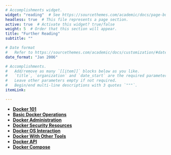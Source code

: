 ```yaml
---
# Accomplishments widget.
widget: "reading"  # See https://sourcethemes.com/academic/docs/page-builder/
headless: true  # This file represents a page section.
active: true  # Activate this widget? true/false
weight: 5  # Order that this section will appear.
title: "Further Reading"
subtitle: ""

# Date format
#   Refer to https://sourcethemes.com/academic/docs/customization/#date-format
date_format: "Jan 2006"

# Accomplishments.
#   Add/remove as many `[[item]]` blocks below as you like.
#   `title`, `organization` and `date_start` are the required parameters.
#   Leave other parameters empty if not required.
#   Begin/end multi-line descriptions with 3 quotes `"""`.
itemLink:

---
```

- **[Docker 101](/display/containers/Docker+101)** 
- **[Basic Docker Operations](/display/containers/Basic+Docker+Operations)** 
- **[Docker Administration](/display/containers/Docker+Administration)** 
- **[Docker Security Resources](/display/containers/Docker+Security+Resources")** 
- **[Docker OS Interaction ](/display/containers/Docker+OS+Interaction)** 
- **[Docker With Other Tools](/display/containers/Docker+With+Other+Tools)** 
- **[Docker API ](/display/containers/Docker+API)** 
- **[Docker Compose ](/display/containers/Docker+Compose)** 
